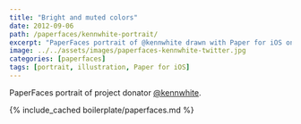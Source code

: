 ```yaml
---
title: "Bright and muted colors"
date: 2012-09-06
path: /paperfaces/kennwhite-portrait/
excerpt: "PaperFaces portrait of @kennwhite drawn with Paper for iOS on an iPad."
image: ../../assets/images/paperfaces-kennwhite-twitter.jpg
categories: [paperfaces]
tags: [portrait, illustration, Paper for iOS]
---
```


PaperFaces portrait of project donator [@kennwhite](https://twitter.com/kennwhite).

{% include_cached boilerplate/paperfaces.md %}
